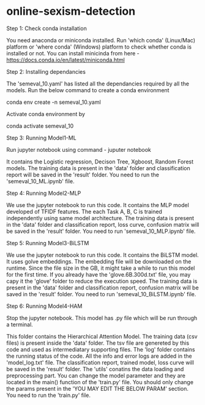 # online-sexism-detection

Step 1: Check conda installation

You need anaconda or miniconda installed. Run 'which conda' (Linux/Mac) platform or 'where conda' (Windows) platform to check whether conda is installed or not.
You can install minicinda from here - https://docs.conda.io/en/latest/miniconda.html 

Step 2: Installing dependancies

The 'semeval_10.yaml' has listed all the dependancies required by all the models. Run the below command to create a conda environment 

conda env create -n semeval_10.yaml

Activate conda environment by

conda activate semeval_10

Step 3: Running Model1-ML

Run jupyter notebook using command - juputer notebook

It contains the Logistic regression, Decison Tree, Xgboost, Random Forest models.
The training data is present in the 'data' folder and classification report will be saved in the 'result' folder.
You need to run the 'semeval_10_ML.ipynb' file.

Step 4: Running Model2-MLP

We use the jupyter notebook to run this code. It contains the MLP model developed of TFIDF features. The each Task A, B, C is trained independently using same model architecture. 
The training data is present in the 'data' folder and classification report, loss curve, confusion matrix will be saved in the 'result' folder.
You need to run 'semeval_10_MLP.ipynb' file.

Step 5: Running Model3-BiLSTM

We use the jupyter notebook to run this code. It contains the BiLSTM model. It uses golve embeddings. The embedding file will be downloaded on the runtime. Since the file size in the GB, it might take a while to
run this model for the first time. If you already have the 'glove.6B.300d.txt' file, you may capy it the 'glove' folder to reduce the execution speed.
The training data is present in the 'data' folder and classification report, confusion matrix will be saved in the 'result' folder.
You need to run 'semeval_10_BiLSTM.ipynb' file.

Step 6: Running Model4-HAM

Stop the jupyter notebook. This model has .py file which will be run through a terminal.

This folder contains the Hierarchical Attention Model. The training data (csv files) is present inside the 'data' folder. The tsv file are genereted by this
code and used as intermediatary supporting files. 
The 'log' folder contains the running status of the code. All the info and error logs are added in the 'model_log.txt' file.
The classification report, trained model, loss curve will be saved in the 'result' folder.
The 'utils' conatins the data loading and preprocessing part.
You can change the model parameter and they are located in the main() function of the 'train.py' file. You should only change the params present in the
'YOU MAY EDIT THE BELOW PARAM' section.
You need to run the 'train.py' file.
